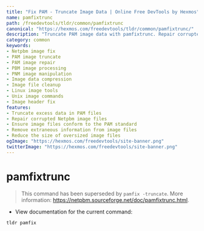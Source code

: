 ```yaml
---
title: "Fix PAM - Truncate Image Data | Online Free DevTools by Hexmos"
name: pamfixtrunc
path: /freedevtools/tldr/common/pamfixtrunc
canonical: "https://hexmos.com/freedevtools/tldr/common/pamfixtrunc/"
description: "Truncate PAM image data with pamfixtrunc. Repair corrupted or oversized Netpbm images. Ensures image files conform to format. Free online tool, no registration required."
category: common
keywords:
- Netpbm image fix
- PAM image truncate
- PAM image repair
- PBM image processing
- PNM image manipulation
- Image data compression
- Image file cleanup
- Linux image tools
- Unix image commands
- Image header fix
features:
- Truncate excess data in PAM files
- Repair corrupted Netpbm image files
- Ensure image files conform to the PAM standard
- Remove extraneous information from image files
- Reduce the size of oversized image files
ogImage: "https://hexmos.com/freedevtools/site-banner.png"
twitterImage: "https://hexmos.com/freedevtools/site-banner.png"
---
```


# pamfixtrunc

> This command has been superseded by `pamfix -truncate`.
> More information: <https://netpbm.sourceforge.net/doc/pamfixtrunc.html>.

- View documentation for the current command:

`tldr pamfix`

